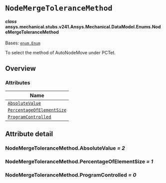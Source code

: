 <!-- vale off -->

<a id="nodemergetolerancemethod"></a>

# `NodeMergeToleranceMethod`

<a id="ansys.mechanical.stubs.v241.Ansys.Mechanical.DataModel.Enums.NodeMergeToleranceMethod"></a>

#### *class* ansys.mechanical.stubs.v241.Ansys.Mechanical.DataModel.Enums.NodeMergeToleranceMethod

Bases: [`enum.Enum`](https://docs.python.org/3/library/enum.html#enum.Enum)

To select the method of AutoNodeMove under PCTet.

<!-- !! processed by numpydoc !! -->

<a id="overview"></a>

## Overview

### Attributes

| Name |
| -------------------------------------------------------------------------------- |
| [`AbsoluteValue`](#NodeMergeToleranceMethod.AbsoluteValue) |
| [`PercentageOfElementSize`](#NodeMergeToleranceMethod.PercentageOfElementSize) |
| [`ProgramControlled`](#NodeMergeToleranceMethod.ProgramControlled) |

<a id="attribute-detail"></a>

## Attribute detail

<a id="NodeMergeToleranceMethod.AbsoluteValue"></a>

### NodeMergeToleranceMethod.AbsoluteValue *= 2*

<a id="NodeMergeToleranceMethod.PercentageOfElementSize"></a>

### NodeMergeToleranceMethod.PercentageOfElementSize *= 1*

<a id="NodeMergeToleranceMethod.ProgramControlled"></a>

### NodeMergeToleranceMethod.ProgramControlled *= 0*

<!-- vale on -->
